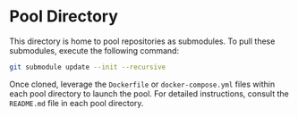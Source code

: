 # Pool Directory

This directory is home to pool repositories as submodules. To pull these submodules, execute the following command:

```bash
git submodule update --init --recursive
```

Once cloned, leverage the `Dockerfile` or `docker-compose.yml` files within each pool directory to launch the pool. For detailed instructions, consult the `README.md` file in each pool directory. 

